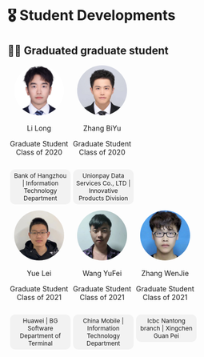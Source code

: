 # 🎖 Student Developments 
## 👨‍💻 Graduated graduate student
  
<div style="display: flex; flex-wrap: wrap;">  

  <!-- 第一个人 -->  
  <div style="width: 25%; text-align: center;">  
    <img src="../../../images/7/研究生/已毕业/李隆.jpg" alt="李隆" style="border-radius: 50%; width: 100px; height: 100px;">  
    <p>Li Long</p>  
    <p>Graduate Student Class of 2020</p>  
    <p style="display: inline-block; padding: 5px 5px; background-color: #f2f2f2; border-radius: 10px; font-size: 12px; margin-left: 5px;">Bank of Hangzhou | Information Technology Department</p>
  </div>  
    
  <!-- 第二个人， -->  
  <div style="width: 25%; text-align: center;">  
    <img src="../../../images/7/研究生/已毕业/张碧玉.jpg" alt="张碧玉" style="border-radius: 50%; width: 100px; height: 100px;">  
    <p>Zhang BiYu</p>  
    <p>Graduate Student Class of 2020</p>  
    <p style="display: inline-block; padding: 5px 5px; background-color: #f2f2f2; border-radius: 10px; font-size: 12px; margin-left: 5px;">Unionpay Data Services Co., LTD | Innovative Products Division</p>
  </div>  

</div>

  <div style="display: flex; flex-wrap: wrap;">  
  <!-- 第一个人 -->  
  <div style="width: 25%; text-align: center;">  
    <img src="../../../images/7/研究生/已毕业/乐磊.jpg" alt="乐磊" style="border-radius: 50%; width: 100px; height: 100px;">  
    <p>Yue Lei</p>   
    <p>Graduate Student Class of 2021</p>
    <p style="display: inline-block; padding: 5px 5px; background-color: #f2f2f2; border-radius: 10px; font-size: 12px; margin-left: 5px;">Huawei | BG Software Department of Terminal</p>
  </div>  
    
  <!-- 第二个人， -->  
  <div style="width: 25%; text-align: center;">  
    <img src="../../../images/7/研究生/已毕业/王宇飞.png" alt="王宇飞" style="border-radius: 50%; width: 100px; height: 100px;">  
    <p>Wang YuFei</p>    
    <p>Graduate Student Class of 2021</p>
    <p style="display: inline-block; padding: 5px 5px; background-color: #f2f2f2; border-radius: 10px; font-size: 12px; margin-left: 5px;">China Mobile | Information Technology Department</p>  
  </div>  

  <div style="width: 25%; text-align: center;">  
    <img src="../../../images/7/研究生/已毕业/张文杰.jpg" alt="张文杰" style="border-radius: 50%; width: 100px; height: 100px;">  
    <p>Zhang WenJie</p>
    <p>Graduate Student Class of 2021</p>
    <p style="display: inline-block; padding: 5px 5px; background-color: #f2f2f2; border-radius: 10px; font-size: 12px; margin-left: 5px;">Icbc Nantong branch | Xingchen Guan Pei</p>  
  </div>
</div>
